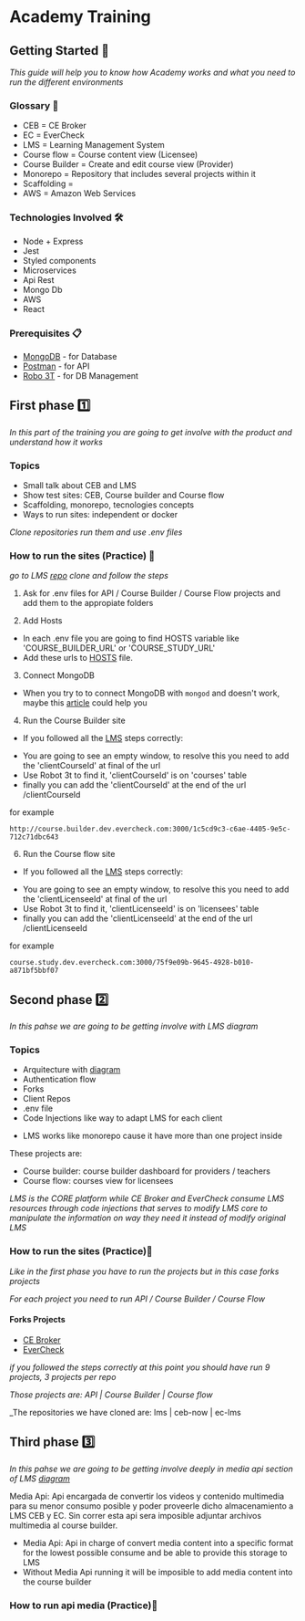 # Academy Training

## Getting Started 🚀

_This guide will help you to know how Academy works and what you need to run the different environments_

### Glossary 📓

* CEB = CE Broker
* EC = EverCheck
* LMS = Learning Management System
* Course flow = Course content view (Licensee)
* Course Builder = Create and edit course view (Provider)
* Monorepo = Repository that includes several projects within it
* Scaffolding = 
* AWS = Amazon Web Services

### Technologies Involved 🛠️

* Node + Express
* Jest
* Styled components
* Microservices
* Api Rest
* Mongo Db
* AWS
* React

### Prerequisites 📋

* [MongoDB](https://www.mongodb.com/try/download/community) - for Database
* [Postman](https://www.postman.com/) - for API
* [Robo 3T](https://robomongo.org/) - for DB Management

## First phase 1️⃣

_In this part of the training you are going to get involve with the product and understand how it works_

### Topics

* Small talk about CEB and LMS
* Show test sites: CEB, Course builder and Course flow
* Scaffolding, monorepo, tecnologies concepts
* Ways to run sites: independent or docker

_Clone repositories run them and use .env files_

### How to run the sites (Practice) 📝

_go to LMS [repo](https://github.com/cebroker/lms) clone and follow the steps_

1. Ask for .env files for API / Course Builder / Course Flow projects and add them to the appropiate folders

2. Add Hosts

* In each .env file you are going to find HOSTS variable like 'COURSE_BUILDER_URL' or 'COURSE_STUDY_URL'
* Add these urls to [HOSTS](https://www.dalendesign.com/webpress-blog/webmaster-tools/edit-hosts-file-in-mac-terminal/) file.

3. Connect MongoDB

- When you try to to connect MongoDB with ```mongod``` and doesn't work, maybe this [article](https://stackoverflow.com/questions/58283257/mongodb-cant-find-data-directory-after-upgrading-to-mac-os-10-15-catalina) could help you

4. Run the Course Builder site

- If you followed all the [LMS](https://github.com/cebroker/lms) steps correctly:

* You are going to see an empty window, to resolve this you need to add the 'clientCourseId' at final of the url
* Use Robot 3t to find it, 'clientCourseId' is on 'courses' table
* finally you can add the 'clientCourseId' at the end of the url /clientCourseId

for example

```
http://course.builder.dev.evercheck.com:3000/1c5cd9c3-c6ae-4405-9e5c-712c71dbc643
```

6. Run the Course flow site

- If you followed all the [LMS](https://github.com/cebroker/lms) steps correctly:

* You are going to see an empty window, to resolve this you need to add the 'clientLicenseeId' at final of the url
* Use Robot 3t to find it, 'clientLicenseeId' is on 'licensees' table
* finally you can add the 'clientLicenseeId' at the end of the url /clientLicenseeId

for example

```
course.study.dev.evercheck.com:3000/75f9e09b-9645-4928-b010-a871bf5bbf07
```

## Second phase 2️⃣

_In this pahse we are going to be getting involve with LMS diagram_

### Topics

* Arquitecture with [diagram](https://user-images.githubusercontent.com/13154205/64726528-77b75100-d49c-11e9-9ed8-4b2106d55f97.png)
* Authentication flow
* Forks
* Client Repos
* .env file
* Code Injections like way to adapt LMS for each client

- LMS works like monorepo cause it have more than one project inside

These projects are:

* Course builder: course builder dashboard for providers / teachers
* Course flow: courses view for licensees

_LMS is the CORE platform while CE Broker and EverCheck consume LMS resources through code injections that serves to modify LMS core to manipulate the information on way they need it instead of modify original LMS_

### How to run the sites (Practice)📝

_Like in the first phase you have to run the projects but in this case forks projects_

_For each project you need to run API / Course Builder / Course Flow_

#### Forks Projects

* [CE Broker](https://github.com/cebroker/ceb-now)
* [EverCheck](https://github.com/cebroker/ec-lms)

_if you followed the steps correctly at this point you should have run 9 projects, 3 projects per repo_

_Those projects are: API | Course Builder | Course flow_

_The repositories we have cloned are: lms | ceb-now | ec-lms

## Third phase 3️⃣

_In this pahse we are going to be getting involve deeply in media api section of LMS [diagram](https://user-images.githubusercontent.com/13154205/64726528-77b75100-d49c-11e9-9ed8-4b2106d55f97.png)_

Media Api: Api encargada de convertir los videos y contenido multimedia para su menor consumo posible y poder proveerle dicho almacenamiento a LMS CEB y EC. Sin correr esta api sera imposible adjuntar archivos multimedia al course builder.

* Media Api: Api in charge of convert media content into a specific format for the lowest possible consume and be able to provide this storage to LMS
* Without Media Api running it will be imposible to add media content into the course builder

### How to run api media (Practice)📝

